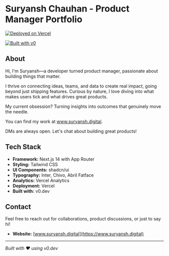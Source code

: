 # Suryansh Chauhan - Product Manager Portfolio

[![Deployed on Vercel](https://img.shields.io/badge/Deployed%20on-Vercel-black?style=for-the-badge&logo=vercel)](https://vercel.com/suryanshchauhans-projects/v0-developer-portfolio4)

[![Built with v0](https://img.shields.io/badge/Built%20with-v0.dev-black?style=for-the-badge)](https://v0.dev/chat/projects/FJjPmMjXpCc)

## About

Hi, I'm Suryansh—a developer turned product manager, passionate about building things that matter.

I thrive on connecting ideas, teams, and data to create real impact, going beyond just shipping features. Curious by nature, I love diving into what makes users tick and what drives great products.

My current obsession? Turning insights into outcomes that genuinely move the needle.

You can find my work at www.suryansh.digital.

DMs are always open. Let's chat about building great products!

## Tech Stack

- **Framework:** Next.js 14 with App Router
- **Styling:** Tailwind CSS
- **UI Components:** shadcn/ui
- **Typography:** Inter, Chivo, Abril Fatface
- **Analytics:** Vercel Analytics
- **Deployment:** Vercel
- **Built with:** v0.dev

## Contact

Feel free to reach out for collaborations, product discussions, or just to say hi!

- **Website:** [www.suryansh.digital](https://www.suryansh.digital)

---

*Built with ❤️ using v0.dev*
